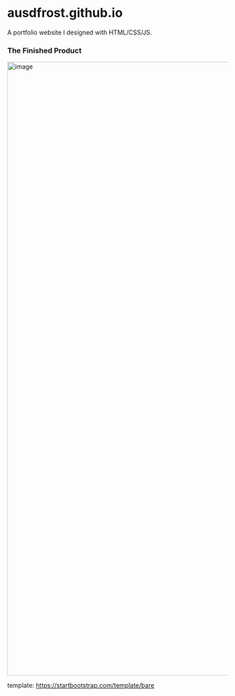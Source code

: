 # ausdfrost.github.io

A portfolio website I designed with HTML/CSS/JS.

### The Finished Product
<img width="1399" alt="image" src="https://github.com/ausdfrost/ausdfrost.github.io/assets/65328557/17ecece1-bca4-47ad-8c01-08fd41a833d1">



template: https://startbootstrap.com/template/bare
